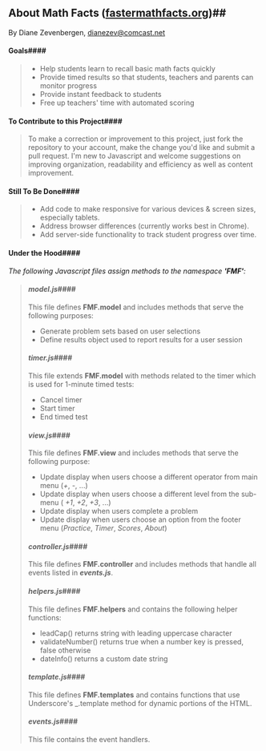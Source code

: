 ## About Math Facts ([fastermathfacts.org](http://www.fastermathfacts.org))##
By Diane Zevenbergen, dianezev@comcast.net

#### Goals####
> * Help students learn to recall basic math facts quickly
> * Provide timed results so that students, teachers and parents can monitor progress
> * Provide instant feedback to students
> * Free up teachers' time with automated scoring

#### To Contribute to this Project####
>To make a correction or improvement to this project, just fork the repository to your account, make the change you'd like and submit a pull request. I'm new to Javascript and welcome suggestions on improving organization, readability and efficiency as well as content improvement.

#### Still To Be Done####
> * Add code to make responsive for various devices & screen sizes, especially tablets.
> * Address browser differences (currently works best in Chrome).
> * Add server-side functionality to track student progress over time.

#### Under the Hood####
_The following Javascript files assign methods to the namespace **'FMF'**:_

> #### **_model.js_**####
> This file defines **FMF.model** and includes methods that serve the following purposes:
>   * Generate problem sets based on user selections
>   * Define results object used to report results for a user session
>   
> #### **_timer.js_**####
> This file extends **FMF.model** with methods related to the timer which is used for 1-minute timed tests:
>   * Cancel timer
>   * Start timer
>   * End timed test
>   
> #### **_view.js_**####
> This file defines **FMF.view** and includes methods that serve the following purpose:
>  * Update display when users choose a different operator from main menu (_+_, _-_, ...)
>  * Update display when users choose a different level from the sub-menu ( _+1_, _+2_, _+3_, ...)
>  * Update display when users complete a problem
>  * Update display when users choose an option from the footer menu (_Practice_, _Timer_, _Scores_, _About_)
>
> #### **_controller.js_**####
> This file defines **FMF.controller** and includes methods that handle all events listed in **_events.js_**.
>
> #### **_helpers.js_**####
> This file defines **FMF.helpers** and contains the following helper functions: 
>  * leadCap() returns string with leading uppercase character
>  * validateNumber() returns true when a number key is pressed, false otherwise
>  * dateInfo() returns a custom date string
>
> #### **_template.js_**####
> This file defines **FMF.templates** and contains functions that use Underscore's _.template method for dynamic portions of the HTML.
>
> #### **_events.js_**####
> This file contains the event handlers.

